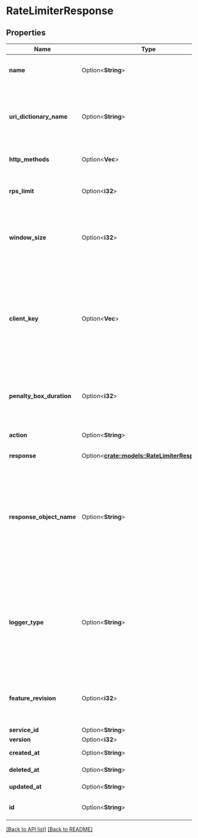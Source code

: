 # RateLimiterResponse

## Properties

Name | Type | Description | Notes
------------ | ------------- | ------------- | -------------
**name** | Option<**String**> | A human readable name for the rate limiting rule. | 
**uri_dictionary_name** | Option<**String**> | The name of an Edge Dictionary containing URIs as keys. If not defined or `null`, all origin URIs will be rate limited. | 
**http_methods** | Option<**Vec<String>**> | Array of HTTP methods to apply rate limiting to. | 
**rps_limit** | Option<**i32**> | Upper limit of requests per second allowed by the rate limiter. | 
**window_size** | Option<**i32**> | Number of seconds during which the RPS limit must be exceeded in order to trigger a violation. | 
**client_key** | Option<**Vec<String>**> | Array of VCL variables used to generate a counter key to identify a client. Example variables include `req.http.Fastly-Client-IP`, `req.http.User-Agent`, or a custom header like `req.http.API-Key`. | 
**penalty_box_duration** | Option<**i32**> | Length of time in minutes that the rate limiter is in effect after the initial violation is detected. | 
**action** | Option<**String**> | The action to take when a rate limiter violation is detected. | 
**response** | Option<[**crate::models::RateLimiterResponse1**](RateLimiterResponse1.md)> |  | 
**response_object_name** | Option<**String**> | Name of existing response object. Required if `action` is `response_object`. Note that the rate limiter response is only updated to reflect the response object content when saving the rate limiter configuration. | 
**logger_type** | Option<**String**> | Name of the type of logging endpoint to be used when action is `log_only`. The logging endpoint type is used to determine the appropriate log format to use when emitting log entries. | 
**feature_revision** | Option<**i32**> | Revision number of the rate limiting feature implementation. Defaults to the most recent revision. | 
**service_id** | Option<**String**> |  | [readonly]
**version** | Option<**i32**> |  | [readonly]
**created_at** | Option<**String**> | Date and time in ISO 8601 format. | [readonly]
**deleted_at** | Option<**String**> | Date and time in ISO 8601 format. | [readonly]
**updated_at** | Option<**String**> | Date and time in ISO 8601 format. | [readonly]
**id** | Option<**String**> | Alphanumeric string identifying the rate limiter. | 

[[Back to API list]](../README.md#documentation-for-api-endpoints) [[Back to README]](../README.md)


